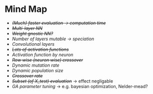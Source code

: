 # Mind Map
- ~~_(Much) faster evaluation -> computation time_~~
- ~~_Multi-layer NN_~~
- ~~_Weight gnostic NN?_~~
- _Number of layers mutable -> speciation_
- _Convolutional layers_
- ~~_Lots of activation functions_~~
- _Activation function by neuron_
- ~~_Row wise (neuron wise) crossover_~~
- _Dynamic mutation rate_
- _Dynamic population size_
- ~~_Crossover rate_~~
- ~~_Subset (of X_test) evaluation_~~ -> effect negligable
- _GA parameter tuning_ -> e.g. bayesian optimization, Nelder-mead?

